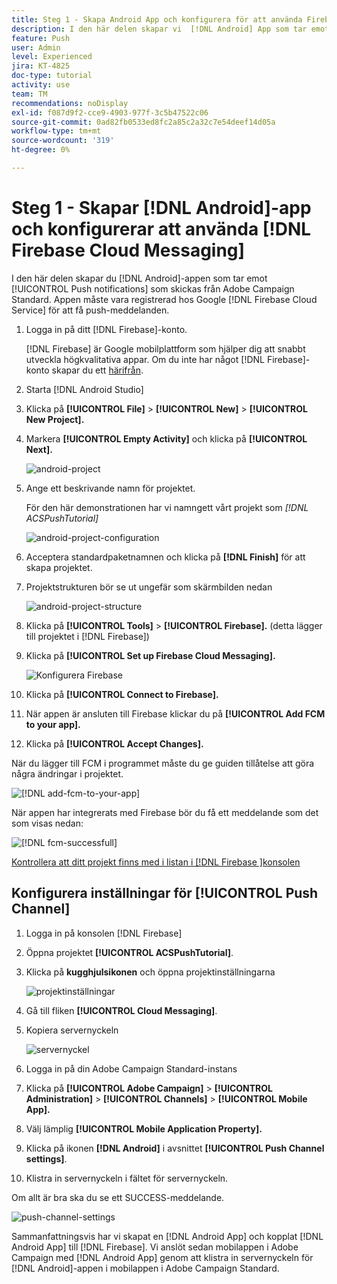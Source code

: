 ```yaml
---
title: Steg 1 - Skapa Android App och konfigurera för att använda Firebase Cloud Messaging
description: I den här delen skapar vi  [!DNL Android] App som tar emot [!UICONTROL Push notifications] som skickas från Adobe Campaign Standard. Appen måste vara registrerad hos Google [!DNL Firebase Cloud Service] för att kunna ta emot push-meddelanden.
feature: Push
user: Admin
level: Experienced
jira: KT-4825
doc-type: tutorial
activity: use
team: TM
recommendations: noDisplay
exl-id: f087d9f2-cce9-4903-977f-3c5b47522c06
source-git-commit: 0ad82fb0533ed8fc2a85c2a32c7e54deef14d05a
workflow-type: tm+mt
source-wordcount: '319'
ht-degree: 0%

---
```


# Steg 1 - Skapar [!DNL Android]-app och konfigurerar att använda [!DNL Firebase Cloud Messaging]

I den här delen skapar du [!DNL Android]-appen som tar emot [!UICONTROL Push notifications] som skickas från Adobe Campaign Standard. Appen måste vara registrerad hos Google [!DNL Firebase Cloud Service] för att få push-meddelanden.

1. Logga in på ditt [!DNL Firebase]-konto.

   [!DNL Firebase] är Google mobilplattform som hjälper dig att snabbt utveckla högkvalitativa appar. Om du inte har något [!DNL Firebase]-konto skapar du ett [härifrån](https://firebase.google.com).

2. Starta [!DNL Android Studio]
3. Klicka på **[!UICONTROL File]** > **[!UICONTROL New]** > **[!UICONTROL New Project].**
4. Markera **[!UICONTROL Empty Activity]** och klicka på **[!UICONTROL Next].**

   ![android-project](assets/android-project.PNG)

5. Ange ett beskrivande namn för projektet.

   För den här demonstrationen har vi namngett vårt projekt som *[!DNL ACSPushTutorial]*

   ![android-project-configuration](assets/android-project-configuration.PNG)

6. Acceptera standardpaketnamnen och klicka på **[!DNL Finish]** för att skapa projektet.
7. Projektstrukturen bör se ut ungefär som skärmbilden nedan

   ![android-project-structure](assets/android-project-structure.PNG)

8. Klicka på **[!UICONTROL Tools]** > **[!UICONTROL Firebase].** (detta lägger till projektet i [!DNL Firebase])
9. Klicka på **[!UICONTROL Set up Firebase Cloud Messaging].**

   ![Konfigurera Firebase](assets/android-project-firebase-messaging.PNG)

10. Klicka på **[!UICONTROL Connect to Firebase].**
11. När appen är ansluten till Firebase klickar du på **[!UICONTROL Add FCM to your app].**
12. Klicka på **[!UICONTROL Accept Changes].**

   När du lägger till FCM i programmet måste du ge guiden tillåtelse att göra några ändringar i projektet.

   ![[!DNL add-fcm-to-your-app]](assets/firebase-add-fcm-to-app.PNG)

När appen har integrerats med Firebase bör du få ett meddelande som det som visas nedan:

![[!DNL fcm-successfull]](assets/android-firebase-success.PNG)

[Kontrollera att ditt projekt finns med i listan i [!DNL Firebase &#x200B;]konsolen](https://console.firebase.google.com/)

## Konfigurera inställningar för [!UICONTROL Push Channel]

1. Logga in på konsolen [!DNL Firebase]
2. Öppna projektet **[!UICONTROL ACSPushTutorial]**.
3. Klicka på **kugghjulsikonen** och öppna projektinställningarna

   ![projektinställningar](assets/firebase-project-settings.PNG)

4. Gå till fliken **[!UICONTROL Cloud Messaging]**.
5. Kopiera servernyckeln

   ![servernyckel](assets/firebase-server-key.PNG)

6. Logga in på din Adobe Campaign Standard-instans
7. Klicka på **[!UICONTROL Adobe Campaign]** > **[!UICONTROL Administration]** > **[!UICONTROL Channels]** > **[!UICONTROL Mobile App].**
8. Välj lämplig **[!UICONTROL Mobile Application Property].**
9. Klicka på ikonen **[!DNL Android]** i avsnittet **[!UICONTROL Push Channel settings]**.
10. Klistra in servernyckeln i fältet för servernyckeln.

Om allt är bra ska du se ett SUCCESS-meddelande.

![push-channel-settings](assets/push-channel-settings.PNG)

Sammanfattningsvis har vi skapat en [!DNL Android App] och kopplat [!DNL Android App] till [!DNL Firebase]. Vi anslöt sedan mobilappen i Adobe Campaign med [!DNL Android App] genom att klistra in servernyckeln för [!DNL Android]-appen i mobilappen i Adobe Campaign Standard.
